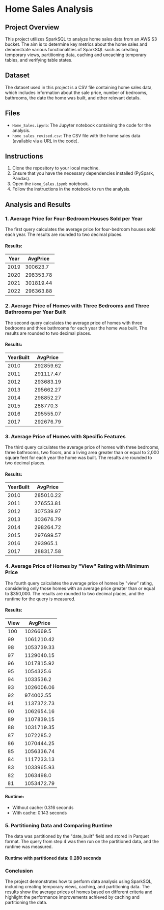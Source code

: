 # Home Sales Analysis

## Project Overview

This project utilizes SparkSQL to analyze home sales data from an AWS S3 bucket. The aim is to determine key metrics about the home sales and demonstrate various functionalities of SparkSQL such as creating temporary views, partitioning data, caching and uncaching temporary tables, and verifying table states. 

## Dataset

The dataset used in this project is a CSV file containing home sales data, which includes information about the sale price, number of bedrooms, bathrooms, the date the home was built, and other relevant details.

## Files

- `Home_Sales.ipynb`: The Jupyter notebook containing the code for the analysis.
- `home_sales_revised.csv`: The CSV file with the home sales data (available via a URL in the code).

## Instructions

1. Clone the repository to your local machine.
2. Ensure that you have the necessary dependencies installed (PySpark, Pandas).
3. Open the `Home_Sales.ipynb` notebook.
4. Follow the instructions in the notebook to run the analysis.

## Analysis and Results

### 1. Average Price for Four-Bedroom Houses Sold per Year

The first query calculates the average price for four-bedroom houses sold each year. The results are rounded to two decimal places.

#### Results:
| Year | AvgPrice |
|------|----------|
| 2019 | 300623.7 |
| 2020 | 298353.78 |
| 2021 | 301819.44 |
| 2022 | 296363.88 |

### 2. Average Price of Homes with Three Bedrooms and Three Bathrooms per Year Built

The second query calculates the average price of homes with three bedrooms and three bathrooms for each year the home was built. The results are rounded to two decimal places.

#### Results:
| YearBuilt | AvgPrice |
|-----------|----------|
| 2010      | 292859.62|
| 2011      | 291117.47|
| 2012      | 293683.19|
| 2013      | 295662.27|
| 2014      | 298852.27|
| 2015      | 288770.3 |
| 2016      | 295555.07|
| 2017      | 292676.79|

### 3. Average Price of Homes with Specific Features

The third query calculates the average price of homes with three bedrooms, three bathrooms, two floors, and a living area greater than or equal to 2,000 square feet for each year the home was built. The results are rounded to two decimal places.

#### Results:
| YearBuilt | AvgPrice |
|-----------|----------|
| 2010      | 285010.22|
| 2011      | 276553.81|
| 2012      | 307539.97|
| 2013      | 303676.79|
| 2014      | 298264.72|
| 2015      | 297699.57|
| 2016      | 293965.1 |
| 2017      | 288317.58|

### 4. Average Price of Homes by "View" Rating with Minimum Price

The fourth query calculates the average price of homes by "view" rating, considering only those homes with an average price greater than or equal to $350,000. The results are rounded to two decimal places, and the runtime for the query is measured.

#### Results:
| View | AvgPrice   |
|------|------------|
| 100  | 1026669.5  |
| 99   | 1061210.42 |
| 98   | 1053739.33 |
| 97   | 1129040.15 |
| 96   | 1017815.92 |
| 95   | 1054325.6  |
| 94   | 1033536.2  |
| 93   | 1026006.06 |
| 92   | 974002.55  |
| 91   | 1137372.73 |
| 90   | 1062654.16 |
| 89   | 1107839.15 |
| 88   | 1031719.35 |
| 87   | 1072285.2  |
| 86   | 1070444.25 |
| 85   | 1056336.74 |
| 84   | 1117233.13 |
| 83   | 1033965.93 |
| 82   | 1063498.0  |
| 81   | 1053472.79 |

#### Runtime:
- Without cache: 0.316 seconds
- With cache: 0.143 seconds

### 5. Partitioning Data and Comparing Runtime

The data was partitioned by the "date_built" field and stored in Parquet format. The query from step 4 was then run on the partitioned data, and the runtime was measured.

#### Runtime with partitioned data: 0.280 seconds

### Conclusion

The project demonstrates how to perform data analysis using SparkSQL, including creating temporary views, caching, and partitioning data. The results show the average prices of homes based on different criteria and highlight the performance improvements achieved by caching and partitioning the data.


